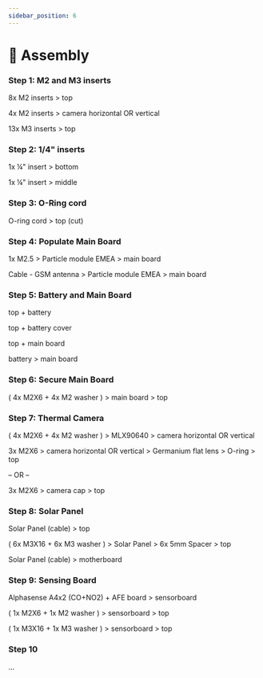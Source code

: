 ```yaml
---
sidebar_position: 6
---
```


# 🧩 Assembly

### Step 1: M2 and M3 inserts

8x M2 inserts > top

4x M2 inserts > camera horizontal OR vertical

13x M3 inserts > top

### Step 2: 1/4" inserts

1x ¼" insert > bottom

1x ¼" insert > middle

### Step 3: O-Ring cord

O-ring cord > top (cut)

### Step 4: Populate Main Board

1x M2.5 > Particle module EMEA > main board

Cable - GSM antenna > Particle module EMEA > main board

### Step 5: Battery and Main Board

top + battery

top + battery cover

top + main board

battery > main board

### Step 6: Secure Main Board

( 4x M2X6 + 4x M2 washer ) > main board > top

### Step 7: Thermal Camera

( 4x M2X6 + 4x M2 washer ) > MLX90640 > camera horizontal OR vertical

3x M2X6 > camera horizontal OR vertical > Germanium flat lens > O-ring > top

– OR –

3x M2X6 > camera cap > top

### Step 8: Solar Panel

Solar Panel (cable) > top

( 6x M3X16 + 6x M3 washer ) > Solar Panel > 6x 5mm Spacer > top

Solar Panel (cable) > motherboard

### Step 9: Sensing Board

Alphasense A4x2 (CO+NO2) + AFE board > sensorboard

( 1x M2X6 + 1x M2 washer ) > sensorboard > top

( 1x M3X16 + 1x M3 washer ) > sensorboard > top

### Step 10

...